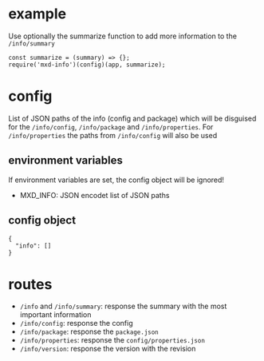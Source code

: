 # example

Use optionally the summarize function to add more information to the ```/info/summary```

```
const summarize = (summary) => {};
require('mxd-info')(config)(app, summarize);
```


# config

List of JSON paths of the info (config and package) which will be disguised for the ```/info/config```, ```/info/package``` and ```/info/properties```. For ```/info/properties``` the paths from ```/info/config``` will also be used

## environment variables

If environment variables are set, the config object will be ignored!

* MXD_INFO: JSON encodet list of JSON paths

## config object

```
{
  "info": []
}
```


# routes

* ```/info``` and ```/info/summary```: response the summary with the most important information
* ```/info/config```: response the config
* ```/info/package```: response the ```package.json```
* ```/info/properties```: response the ```config/properties.json```
* ```/info/version```: response the version with the revision
